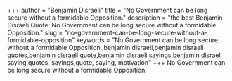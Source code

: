 +++
author = "Benjamin Disraeli"
title = "No Government can be long secure without a formidable Opposition."
description = "the best Benjamin Disraeli Quote: No Government can be long secure without a formidable Opposition."
slug = "no-government-can-be-long-secure-without-a-formidable-opposition"
keywords = "No Government can be long secure without a formidable Opposition.,benjamin disraeli,benjamin disraeli quotes,benjamin disraeli quote,benjamin disraeli sayings,benjamin disraeli saying,quotes, sayings,quote, saying, motivation"
+++
No Government can be long secure without a formidable Opposition.
